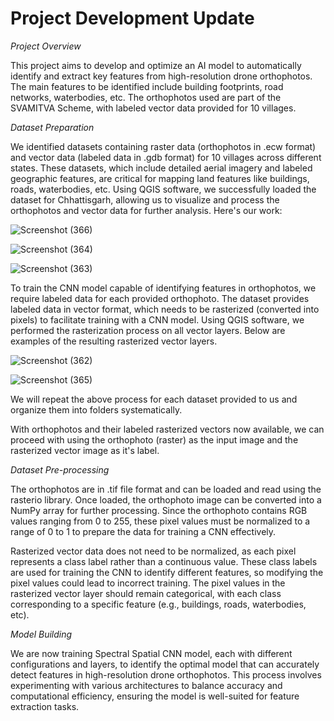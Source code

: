 # Project Development Update 

_Project Overview_

This project aims to develop and optimize an AI model to automatically identify and extract key features from high-resolution drone orthophotos. The main features to be identified include building footprints, road networks, waterbodies, etc. The orthophotos used are part of the SVAMITVA Scheme, with labeled vector data provided for 10 villages.

_Dataset Preparation_

We identified datasets containing raster data (orthophotos in .ecw format) and vector data (labeled data in .gdb format) for 10 villages across different states. These datasets, which include detailed aerial imagery and labeled geographic features, are critical for mapping land features like buildings, roads, waterbodies, etc. Using QGIS software, we successfully loaded the dataset for Chhattisgarh, allowing us to visualize and process the orthophotos and vector data for further analysis. Here's our work:

![Screenshot (366)](https://github.com/user-attachments/assets/52394642-7100-4b61-9e88-cab108815bdc)

![Screenshot (364)](https://github.com/user-attachments/assets/53741fa6-73cc-44a2-a5e5-8255b8702d77)

![Screenshot (363)](https://github.com/user-attachments/assets/9fe7bbc6-ed51-47d6-9b72-0f8d213ba4b7)

To train the CNN model capable of identifying features in orthophotos, we require labeled data for each provided orthophoto. The dataset provides labeled data in vector format, which needs to be rasterized (converted into pixels) to facilitate training with a CNN model. Using QGIS software, we performed the rasterization process on all vector layers. Below are examples of the resulting rasterized vector layers.

![Screenshot (362)](https://github.com/user-attachments/assets/ebe5be8b-0339-4640-83b2-22703a6ef006)

![Screenshot (365)](https://github.com/user-attachments/assets/e1c68855-4774-4dac-9c04-0294a759712d)

We will repeat the above process for each dataset provided to us and organize them into folders systematically.

With orthophotos and their labeled rasterized vectors now available, we can proceed with using the orthophoto (raster) as the input image and the rasterized vector image as it's label.

_Dataset Pre-processing_

The orthophotos are in .tif file format and can be loaded and read using the rasterio library. Once loaded, the orthophoto image can be converted into a NumPy array for further processing. Since the orthophoto contains RGB values ranging from 0 to 255, these pixel values must be normalized to a range of 0 to 1 to prepare the data for training a CNN effectively.

Rasterized vector data does not need to be normalized, as each pixel represents a class label rather than a continuous value. These class labels are used for training the CNN to identify different features, so modifying the pixel values could lead to incorrect training. The pixel values in the rasterized vector layer should remain categorical, with each class corresponding to a specific feature (e.g., buildings, roads, waterbodies, etc).

_Model Building_

We are now training Spectral Spatial CNN model, each with different configurations and layers, to identify the optimal model that can accurately detect features in high-resolution drone orthophotos. This process involves experimenting with various architectures to balance accuracy and computational efficiency, ensuring the model is well-suited for feature extraction tasks.
